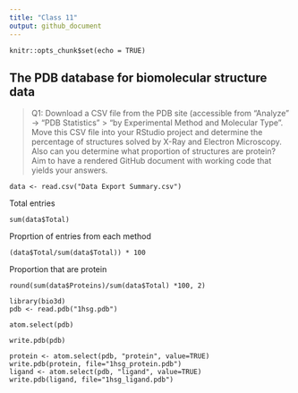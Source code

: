 ```yaml
---
title: "Class 11"
output: github_document
---
```


```{r setup, include=FALSE}
knitr::opts_chunk$set(echo = TRUE)
```

## The PDB database for biomolecular structure data

> Q1: Download a CSV file from the PDB site (accessible from “Analyze” -> “PDB Statistics” >
“by Experimental Method and Molecular Type”. Move this CSV file into your RStudio project
and determine the percentage of structures solved by X-Ray and Electron Microscopy. Also can
you determine what proportion of structures are protein? Aim to have a rendered GitHub
document with working code that yields your answers.

```{r}
data <- read.csv("Data Export Summary.csv")
```

Total entries
```{r}
sum(data$Total)
```

Proprtion of entries from each method
```{r}
(data$Total/sum(data$Total)) * 100
```

Proportion that are protein
```{r}
round(sum(data$Proteins)/sum(data$Total) *100, 2)
```

```{r}
library(bio3d)
pdb <- read.pdb("1hsg.pdb")

```

```{r}
atom.select(pdb)
```

```{r}
write.pdb(pdb)
```

```{r}
protein <- atom.select(pdb, "protein", value=TRUE)
write.pdb(protein, file="1hsg_protein.pdb")
ligand <- atom.select(pdb, "ligand", value=TRUE)
write.pdb(ligand, file="1hsg_ligand.pdb")
```

